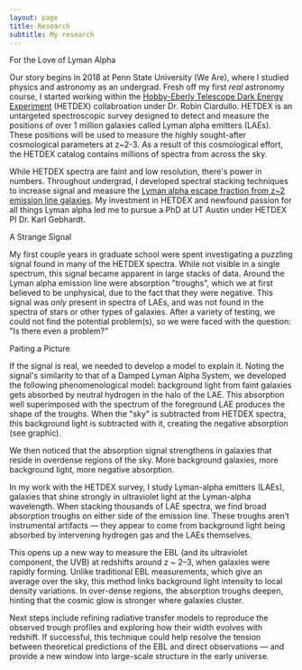 ```yaml
---
layout: page
title: Research
subtitle: My research 
---
```


For the Love of Lyman Alpha

Our story begins in 2018 at Penn State University (We Are), where I studied physics and astronomy as an undergrad. Fresh off my first _real_ astronomy course, I started working within the [Hobby-Eberly Telescope Dark Energy Experiment](https://hetdex.org/) (HETDEX) collabroation under Dr. Robin Ciardullo. HETDEX is an untargeted spectroscopic survey designed to detect and measure the positions of over 1 million galaxies called Lyman alpha emitters (LAEs). These positions will be used to measure the highly sought-after cosmological parameters at z~2-3. As a result of this cosmological effort, the HETDEX catalog contains millions of spectra from across the sky. 

While HETDEX spectra are faint and low resolution, there's power in numbers. Throughout undergrad, I developed spectral stacking techniques to increase signal and measure the [Lyman alpha escape fraction from z~2 emission line galaxies](https://iopscience.iop.org/article/10.3847/1538-4357/abedb9/pdf). My investment in HETDEX and newfound passion for all things Lyman alpha led me to pursue a PhD at UT Austin under HETDEX PI Dr. Karl Gebhardt. 

A Strange Signal

My first couple years in graduate school were spent investigating a puzzling signal found in many of the HETDEX spectra. While not visible in a single spectrum, this signal became apparent in large stacks of data. Around the Lyman alpha emission line were absorption "troughs", which we at first believed to be unphysical, due to the fact that they were negative. This signal was _only_ present in spectra of LAEs, and was not found in the spectra of stars or other types of galaxies. After a variety of testing, we could not find the potential problem(s), so we were faced with the question: "Is there even a problem?"

Paiting a Picture

If the signal is real, we needed to develop a model to explain it. Noting the signal's similarity to that of a Damped Lyman Alpha System, we developed the following phenomenological model: background light from faint galaxies gets absorbed by neutral hydrogen in the halo of the LAE. This absorption well superimposed with the spectrum of the foreground LAE produces the shape of the troughs. When the "sky" is subtracted from HETDEX spectra, this background light is subtracted with it, creating the negative absorption (see graphic).

We then noticed that the absorption signal strengthens in galaxies that reside in overdense regions of the sky. More background galaxies, more background light, more negative absorption. 

In my work with the HETDEX survey, I study Lyman-alpha emitters (LAEs), galaxies that shine strongly in ultraviolet light at the Lyman-alpha wavelength. When stacking thousands of LAE spectra, we find broad absorption troughs on either side of the emission line. These troughs aren’t instrumental artifacts — they appear to come from background light being absorbed by intervening hydrogen gas and the LAEs themselves.

This opens up a new way to measure the EBL (and its ultraviolet component, the UVB) at redshifts around z ~ 2–3, when galaxies were rapidly forming. Unlike traditional EBL measurements, which give an average over the sky, this method links background light intensity to local density variations. In over-dense regions, the absorption troughs deepen, hinting that the cosmic glow is stronger where galaxies cluster.

Next steps include refining radiative transfer models to reproduce the observed trough profiles and exploring how their width evolves with redshift. If successful, this technique could help resolve the tension between theoretical predictions of the EBL and direct observations — and provide a new window into large-scale structure in the early universe.
